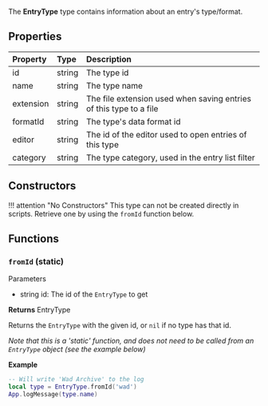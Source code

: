 The **EntryType** type contains information about an entry's type/format.

## Properties

| Property | Type | Description |
|:---------|:-----|:------------|
<prop class="ro">id</prop>        | <type>string</type> | The type id
<prop class="ro">name</prop>      | <type>string</type> | The type name
<prop class="ro">extension</prop> | <type>string</type> | The file extension used when saving entries of this type to a file
<prop class="ro">formatId</prop>  | <type>string</type> | The type's data format id
<prop class="ro">editor</prop>    | <type>string</type> | The id of the editor used to open entries of this type
<prop class="ro">category</prop>  | <type>string</type> | The type category, used in the entry list filter

## Constructors

!!! attention "No Constructors"
    This type can not be created directly in scripts. Retrieve one by using the `fromId` function below.

## Functions

### `fromId` (static)

<listhead>Parameters</listhead>

* <type>string</type> <arg>id</arg>: The id of the `EntryType` to get

**Returns** <type>EntryType</type>

Returns the `EntryType` with the given <arg>id</arg>, or `nil` if no type has that id.

*Note that this is a 'static' function, and does not need to be called from an `EntryType` object (see the example below)*

**Example**

```lua
-- Will write 'Wad Archive' to the log
local type = EntryType.fromId('wad')
App.logMessage(type.name)
```
